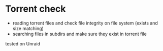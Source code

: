 # Torrent check

* reading torrent files and check file integrity on file system (exists and size matching)
* searching files in subdirs and make sure they exist in torrent file

tested on Unraid
